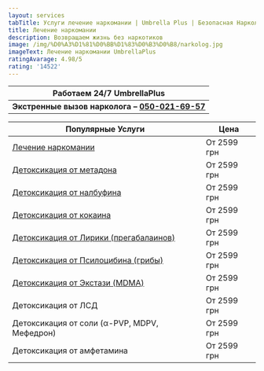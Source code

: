 ```yaml
---
layout: services
tabTitle: Услуги лечение наркомании | Umbrella Plus | Безопасная Наркология
title: Лечение наркомании
description: Возвращаем жизнь без наркотиков
image: /img/%D0%A3%D1%81%D0%BB%D1%83%D0%B3%D0%B8/narkolog.jpg
imageText: Лечение наркомании UmbrellaPlus
ratingAvarage: 4.98/5
rating: '14522'
---
```


| Работаем 24/7 UmbrellaPlus                                       |
| ---------------------------------------------------------------- |
| **Экстренные вызов нарколога – [050-021-69-57](tel:0500216957)** |

| Популярные Услуги                                           | Цена        |
| ----------------------------------------------------------- | ----------- |
| [Лечение наркомании](lechenie-narkomanii)                   | От 2599 грн |
| [Детоксикация от метадона](detox-ot-metadona)               | От 2599 грн |
| [Детоксикация от налбуфина](detox-ot-nalbufina)             | От 2599 грн |
| [Детоксикация от кокаина](detox-ot-kokaina)                 | От 2599 грн |
| [Детоксикация от Лирики (прегабалаинов)](detox-ot-liriki)   | От 2599 грн |
| [Детоксикация от Псилоцибина (грибы)](detox-ot-psilocibina) | От 2599 грн |
| [Детоксикация от Экстази (MDMA)](detox-ot-mdma)             | От 2599 грн |
| Детоксикация от ЛСД                                         | От 2599 грн |
| Детоксикация от соли (α-PVP, MDPV, Мефедрон)                | От 2599 грн |
| Детоксикация от амфетамина                                  | От 2599 грн |
